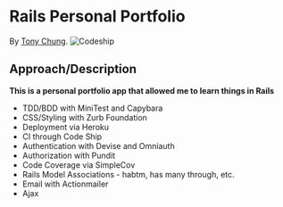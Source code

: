 # Rails Personal Portfolio

By [Tony Chung](http://www.github.com/tonycchung).
![Codeship](https://www.codeship.io/projects/2a25d5c0-b9f5-0131-0742-5af5088413f2/status)

## Approach/Description
**This is a personal portfolio app that allowed me to learn things in Rails**  
- TDD/BDD with MiniTest and Capybara 
- CSS/Styling with Zurb Foundation 
- Deployment via Heroku
- CI through Code Ship
- Authentication with Devise and Omniauth
- Authorization with Pundit 
- Code Coverage via SimpleCov
- Rails Model Associations - habtm, has many through, etc.
- Email with Actionmailer
- Ajax


